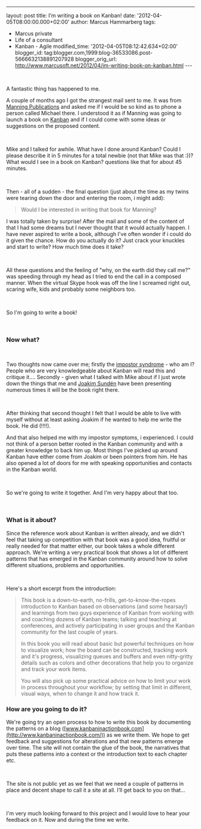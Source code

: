 ---
layout: post
title: I’m writing a book on Kanban!
date: '2012-04-05T08:00:00.000+02:00'
author: Marcus Hammarberg
tags:
  - Marcus
private
  - Life of a consultant
  - Kanban - Agile
modified_time: '2012-04-05T08:12:42.634+02:00'
blogger_id: tag:blogger.com,1999:blog-36533086.post-5666632138891207928
blogger_orig_url: http://www.marcusoft.net/2012/04/im-writing-book-on-kanban.html ---

<div>

 

</div>

<div class="p1">

A fantastic thing has happened to me.

</div>

<div class="p1">

A couple of months ago I got the strangest mail sent to me. It was from
<a href="http://www.manning.com/" target="_blank">Manning
Publications</a> and asked me if I would be so kind as to phone a person
called Michael there. I understood it as if Manning was going to launch
a book on <a href="http://www.kanban101.com" target="_blank">Kanban</a>
and if I could come with some ideas or suggestions on the proposed
content.

</div>

<div class="p2">

 

</div>

<div class="p1">

Mike and I talked for awhile. What have I done around Kanban? Could I
please describe it in 5 minutes for a total newbie (not that Mike was
that :))? What would I see in a book on Kanban? questions like that for
about 45 minutes.

</div>

<div class="p1">

 

</div>

<div class="p1">

Then - all of a sudden - the final question (just about the time as my
twins were tearing down the door and entering the room, i might add):

</div>

> <div class="p1">
>
> <span class="Apple-tab-span">Would I be interested in writing
> that book for Manning?
>
> </div>



<div class="p2">

I was totally taken by surprise! After the mail and some of the content
of that I had some dreams but I never thought that it would actually
happen. I have never aspired to write a book, although I've often wonder
if i could do it given the chance. How do you actually do it? Just crack
your knuckles and start to write? How much time does it take?

</div>

<div class="p2">

 

</div>

<div class="p1">

All these questions and the feeling of "why, on the earth did they call
me?" was speeding through my head as I tried to end the call in a
composed manner. When the virtual Skype hook was off the line I screamed
right out, scaring wife, kids and probably some neighbors too.

</div>

<div class="p2">

 

</div>

<div class="p1">

So I'm going to write a book!

</div>

<div class="p2">

 

</div>

### Now what?

<div class="p2">

 

</div>

<div class="p1">

Two thoughts now came over me; firstly the
<a href="http://en.wikipedia.org/wiki/Impostor_syndrome"
target="_blank">impostor syndrome</a> - who am I? People who are very
knowledgeable about Kanban will read this and critique it.... Secondly -
given what I talked with Mike about if I just wrote down the things that
me and
<a href="http://www.joakimsunden.com" target="_blank">Joakim Sundén</a>
have been presenting numerous times it will be the book right there.

</div>

<div class="p2">

 

</div>

<div class="p1">

After thinking that second thought I felt that I would be able to live
with myself without at least asking Joakim if he wanted to help me write
the book. He did (!!!!).

</div>

<div class="p1">

And that also helped me with my impostor symptoms, i experienced. I
could not think of a person better rooted in the Kanban community and
with a greater knowledge to back him up. Most things I've picked up
around Kanban have either come from Joakim or been pointers from him. He
has also opened a lot of doors for me with speaking opportunities and
contacts in the Kanban world.

</div>

<div class="p2">

 

</div>

<div class="p1">

So we're going to write it together. And I'm very happy about that too.

</div>

<div class="p2">

 

</div>

### What is it about?

<div class="p1">

Since the reference work about Kanban is written already, and we didn't
feel that taking up competition with that book was a good idea, fruitful
or really needed for that matter either, our book takes a whole
different approach. We're writing a very practical book that shows a lot
of different patterns that has emerged in the Kanban community around
how to solve different situations, problems and opportunities.

</div>

<div class="p2">

 

</div>

<div class="p1">

Here's a short excerpt from the introduction:

</div>

> This book is a down-to-earth, no-frills, get-to-know-the-ropes
> introduction to Kanban based on observations (and some hearsay!) and
> learnings from two guys experience of Kanban from working with and
> coaching dozens of Kanban teams; talking and teaching at conferences,
> and actively participating in user groups and the Kanban community for
> the last couple of years.
>
> In this book you will read about basic but powerful techniques on how
> to visualize work; how the board can be constructed, tracking work and
> it's progress, visualizing queues and buffers and even nitty-gritty
> details such as colors and other decorations that help you to organize
> and track your work items.
>
> You will also pick up some practical advice on how to limit your work
> in process throughout your workflow; by setting that limit in
> different, visual ways, when to change it and how track it.

### How are you going to do it?

<div class="p2">

We're going try an open process to how to write this book by documenting
the patterns on a blog ([<span
class="s1">www.kanbaninactionbook.com](http://www.kanbaninactionbook.com/))
as we write them. We hope to get feedback and suggestions for
alterations and that new patterns emerge over time. The site will not
contain the glue of the book, the narratives that puts these patterns
into a context or the introduction text to each chapter etc.

</div>

<div class="p2">

 

</div>

<div class="p2">

The site is not public yet as we feel that we need a couple of patterns
in place and decent shape to call it a site at all. I’ll get back to you
on that…

</div>

<div class="p2">

 

</div>

<div class="p1">

I'm very much looking forward to this project and I would love to hear
your feedback on it. Now and during the time we write.

</div>
